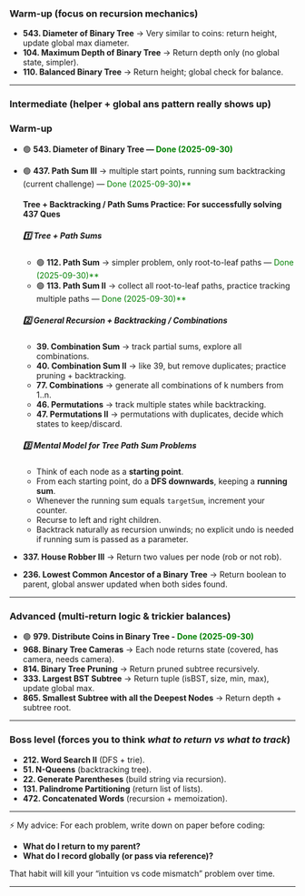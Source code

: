 ### Warm-up (focus on recursion mechanics)

* **543. Diameter of Binary Tree** → Very similar to coins: return height, update global max diameter.
* **104. Maximum Depth of Binary Tree** → Return depth only (no global state, simpler).
* **110. Balanced Binary Tree** → Return height; global check for balance.

---

### Intermediate (helper + global ans pattern really shows up)

### Warm-up
* 🟢 **543. Diameter of Binary Tree — <span style="color:green">Done (2025-09-30)**</span>
* 🟢 **437. Path Sum III** → multiple start points, running sum backtracking (current challenge)  — <span style="color:green">Done (2025-09-30)**</span> 
    #### Tree + Backtracking / Path Sums Practice: For successfully solving 437 Ques
    ##### 1️⃣ Tree + Path Sums
    * 🟢 **112. Path Sum** → simpler problem, only root-to-leaf paths  — <span style="color:green">Done (2025-09-30)**</span>  
    * 🟢 **113. Path Sum II** → collect all root-to-leaf paths, practice tracking multiple paths  — <span style="color:green">Done (2025-09-30)**</span>   

    ##### 2️⃣ General Recursion + Backtracking / Combinations
    - **39. Combination Sum** → track partial sums, explore all combinations.  
    - **40. Combination Sum II** → like 39, but remove duplicates; practice pruning + backtracking.  
    - **77. Combinations** → generate all combinations of k numbers from 1..n.  
    - **46. Permutations** → track multiple states while backtracking.  
    - **47. Permutations II** → permutations with duplicates, decide which states to keep/discard.

    ##### 3️⃣ Mental Model for Tree Path Sum Problems
    - Think of each node as a **starting point**.  
    - From each starting point, do a **DFS downwards**, keeping a **running sum**.  
    - Whenever the running sum equals `targetSum`, increment your counter.  
    - Recurse to left and right children.  
    - Backtrack naturally as recursion unwinds; no explicit undo is needed if running sum is passed as a parameter.

* **337. House Robber III** → Return two values per node (rob or not rob).
* **236. Lowest Common Ancestor of a Binary Tree** → Return boolean to parent, global answer updated when both sides found.

---

### Advanced (multi-return logic & trickier balances)

* 🟢  **979. Distribute Coins in Binary Tree - <span style="color:green">Done (2025-09-30)**</span>
* **968. Binary Tree Cameras** → Each node returns state (covered, has camera, needs camera).
* **814. Binary Tree Pruning** → Return pruned subtree recursively.
* **333. Largest BST Subtree** → Return tuple (isBST, size, min, max), update global max.
* **865. Smallest Subtree with all the Deepest Nodes** → Return depth + subtree root.

---

### Boss level (forces you to think *what to return vs what to track*)

* **212. Word Search II** (DFS + trie).
* **51. N-Queens** (backtracking tree).
* **22. Generate Parentheses** (build string via recursion).
* **131. Palindrome Partitioning** (return list of lists).
* **472. Concatenated Words** (recursion + memoization).

---

⚡ My advice:
For each problem, write down on paper before coding:

* **What do I return to my parent?**
* **What do I record globally (or pass via reference)?**

That habit will kill your “intuition vs code mismatch” problem over time.

---